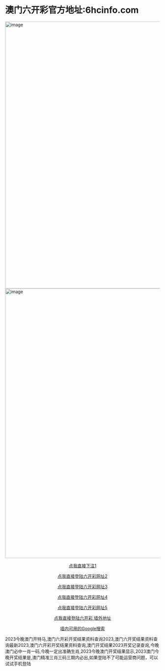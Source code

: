 # 澳门六开彩官方地址:6hcinfo.com
<img width="867" alt="image" src="https://github.com/BlackcatSEO1/tuiguang/assets/150354778/cad64ffb-7e18-45e0-8b5b-329cec92824b">
<img width="876" alt="image" src="https://github.com/BlackcatSEO1/tuiguang/assets/150354778/cac30c8b-b81c-4f11-af23-30a11ee5f54c">
 <p align="center" dir="auto">
        <a title="六开彩 网址1" href="https://6hcinfo.com" rel="nofollow">
            点我直接下注1</a></p>
    <p align="center" dir="auto">
        <a title="六开彩 网址2" href="https://6hcinfo.com" rel="nofollow">
            点我直接登陆六开彩网址2</a></p>
    <p align="center" dir="auto">
        <a title="六开彩 网址3" href="https://6hcinfo.com" rel="nofollow">
            点我直接登陆六开彩网址3</a></p>
    <p align="center" dir="auto">
    </p><p align="center" dir="auto">
        <a title="六开彩 网址4" href="https://6hcinfo.com" rel="nofollow">点我直接登陆六开彩网址4</a></p>
    <p align="center" dir="auto">
    </p><p align="center" dir="auto">
        <a title="六开彩 网址5" href="https://6hcinfo.com" rel="nofollow">点我直接登陆六开彩网址5</a></p>
    <p align="center" dir="auto">
    </p><p align="center" dir="auto">
        <a title="六开彩 墙外地址" href="https://6hcinfo.com" rel="nofollow">
            点我直接登陆六开彩 墙外地址</a></p>
    <p align="center" dir="auto">
        </p><p align="center" dir="auto">
            <a title="google" href="https://6hcinfo.com" rel="nofollow">墙内可用的Google搜索</a></p>
       2023今晚澳门开特马,澳门六开彩开奖结果资料查询2023,澳门六开奖结果资料查询最新2023,澳门六开彩开奖结果资料查询,澳门开奖结果2023开奖记录查询,今晚澳门必中一肖一码,今晚一定出准确生肖,2023今晚澳门开奖结果显示,2023澳门今晚开奖结果是,澳门精准三肖三码三期内必出,如果登陆不了可能运营商问题，可以试试手机登陆<p dir="auto"></p>
        
       

 

